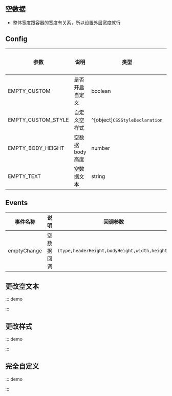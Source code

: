 ## 空数据

-   整体宽度跟容器的宽度有关系，所以设置外层宽度就行

## Config

| 参数               | 说明             | 类型                           | 可选值 | 默认值   |
| ------------------ | ---------------- | ------------------------------ | ------ | -------- |
| EMPTY_CUSTOM       | 是否开启自定义   | boolean                        | —      | false    |
| EMPTY_CUSTOM_STYLE | 自定义空样式     | ^[object]`CSSStyleDeclaration` | —      | {}       |
| EMPTY_BODY_HEIGHT  | 空数据 body 高度 | number                         | —      | 120      |
| EMPTY_TEXT         | 空数据文本       | string                         | —      | 暂无数据 |

## Events

| 事件名称    | 说明       | 回调参数                                      |
| ----------- | ---------- | --------------------------------------------- |
| emptyChange | 空数据回调 | `(type,headerHeight,bodyHeight,width,height)` |

## 更改空文本

::: demo

<d-iframe src="/empty/base.html" style="min-height:250px"></d-iframe>
:::

## 更改样式

::: demo

<d-iframe src="/empty/style.html" style="min-height:250px"></d-iframe>
:::

## 完全自定义

::: demo

<d-iframe src="/empty/custom.html" style="min-height:250px"></d-iframe>
:::
